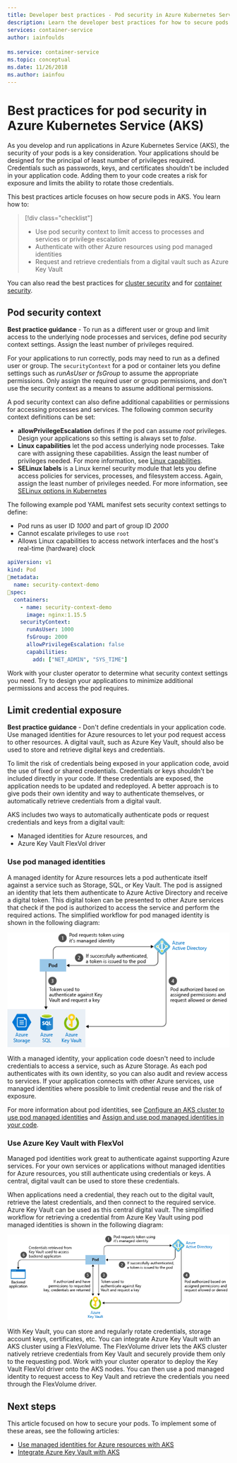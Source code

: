 ```yaml
---
title: Developer best practices - Pod security in Azure Kubernetes Services (AKS)
description: Learn the developer best practices for how to secure pods in Azure Kubernetes Service (AKS)
services: container-service
author: iainfoulds

ms.service: container-service
ms.topic: conceptual
ms.date: 11/26/2018
ms.author: iainfou
---
```


# Best practices for pod security in Azure Kubernetes Service (AKS)

As you develop and run applications in Azure Kubernetes Service (AKS), the security of your pods is a key consideration. Your applications should be designed for the principal of least number of privileges required. Credentials such as passwords, keys, and certificates shouldn't be included in your application code. Adding them to your code creates a risk for exposure and limits the ability to rotate those credentials.

This best practices article focuses on how secure pods in AKS. You learn how to:

> [!div class="checklist"]
> * Use pod security context to limit access to processes and services or privilege escalation
> * Authenticate with other Azure resources using pod managed identities
> * Request and retrieve credentials from a digital vault such as Azure Key Vault

You can also read the best practices for [cluster security][best-practices-cluster-security] and for [container security][best-practices-container-security].

## Pod security context

**Best practice guidance** - To run as a different user or group and limit access to the underlying node processes and services, define pod security context settings. Assign the least number of privileges required.

For your applications to run correctly, pods may need to run as a defined user or group. The `securityContext` for a pod or container lets you define settings such as *runAsUser* or *fsGroup* to assume the appropriate permissions. Only assign the required user or group permissions, and don't use the security context as a means to assume additional permissions.

A pod security context can also define additional capabilities or permissions for accessing processes and services. The following common security context definitions can be set:

* **allowPrivilegeEscalation** defines if the pod can assume *root* privileges. Design your applications so this setting is always set to *false*.
* **Linux capabilities** let the pod access underlying node processes. Take care with assigning these capabilities. Assign the least number of privileges needed. For more information, see [Linux capabilities][linux-capabilities].
* **SELinux labels** is a Linux kernel security module that lets you define access policies for services, processes, and filesystem access. Again, assign the least number of privileges needed. For more information, see [SELinux options in Kubernetes][selinux-labels]

The following example pod YAML manifest sets security context settings to define:

* Pod runs as user ID *1000* and part of group ID *2000*
* Cannot escalate privileges to use `root`
* Allows Linux capabilities to access network interfaces and the host's real-time (hardware) clock

```yaml
apiVersion: v1
kind: Pod
metadata:
  name: security-context-demo
spec:
  containers:
    - name: security-context-demo
      image: nginx:1.15.5
    securityContext:
      runAsUser: 1000
      fsGroup: 2000
      allowPrivilegeEscalation: false
      capabilities:
        add: ["NET_ADMIN", "SYS_TIME"]
```

Work with your cluster operator to determine what security context settings you need. Try to design your applications to minimize additional permissions and access the pod requires.

## Limit credential exposure

**Best practice guidance** - Don't define credentials in your application code. Use managed identities for Azure resources to let your pod request access to other resources. A digital vault, such as Azure Key Vault, should also be used to store and retrieve digital keys and credentials.

To limit the risk of credentials being exposed in your application code, avoid the use of fixed or shared credentials. Credentials or keys shouldn't be included directly in your code. If these credentials are exposed, the application needs to be updated and redeployed. A better approach is to give pods their own identity and way to authenticate themselves, or automatically retrieve credentials from a digital vault.

AKS includes two ways to automatically authenticate pods or request credentials and keys from a digital vault:

* Managed identities for Azure resources, and
* Azure Key Vault FlexVol driver

### Use pod managed identities

A managed identity for Azure resources lets a pod authenticate itself against a service such as Storage, SQL, or Key Vault. The pod is assigned an identity that lets them authenticate to Azure Active Directory and receive a digital token. This digital token can be presented to other Azure services that check if the pod is authorized to access the service and perform the required actions. The simplified workflow for pod managed identity is shown in the following diagram:

![Simplified workflow for pod managed identity in Azure](media/developer-best-practices-pod-security/basic-pod-identity.png)

With a managed identity, your application code doesn't need to include credentials to access a service, such as Azure Storage. As each pod authenticates with its own identity, so you can also audit and review access to services. If your application connects with other Azure services, use managed identities where possible to limit credential reuse and the risk of exposure.

For more information about pod identities, see [Configure an AKS cluster to use pod managed identities][aad-pod-identity] and [Assign and use pod managed identities in your code][aad-pod-identity].

### Use Azure Key Vault with FlexVol

Managed pod identities work great to authenticate against supporting Azure services. For your own services or applications without managed identities for Azure resources, you still authenticate using credentials or keys. A central, digital vault can be used to store these credentials.

When applications need a credential, they reach out to the digital vault, retrieve the latest credentials, and then connect to the required service. Azure Key Vault can be used as this central digital vault. The simplified workflow for retrieving a credential from Azure Key Vault using pod managed identities is shown in the following diagram:

![Simplified workflow for retrieving a credential from Key Vault using a pod managed identity](media/developer-best-practices-pod-security/basic-key-vault-flexvol.png)

 With Key Vault, you can store and regularly rotate credentials, storage account keys, certificates, etc. You can integrate Azure Key Vault with an AKS cluster using a FlexVolume. The FlexVolume driver lets the AKS cluster natively retrieve credentials from Key Vault and securely provide them only to the requesting pod. Work with your cluster operator to deploy the Key Vault FlexVol driver onto the AKS nodes. You can then use a pod managed identity to request access to Key Vault and retrieve the credentials you need through the FlexVolume driver.

## Next steps

This article focused on how to secure your pods. To implement some of these areas, see the following articles:

* [Use managed identities for Azure resources with AKS][aad-pod-identity]
* [Integrate Azure Key Vault with AKS][aks-keyvault-flexvol]

<!-- EXTERNAL LINKS -->
[aad-pod-identity]: https://github.com/Azure/aad-pod-identity#demo-pod
[aks-keyvault-flexvol]: https://github.com/Azure/kubernetes-keyvault-flexvol
[linux-capabilities]: http://man7.org/linux/man-pages/man7/capabilities.7.html
[selinux-labels]: https://kubernetes.io/docs/reference/generated/kubernetes-api/v1.12/#selinuxoptions-v1-core

<!-- INTERNAL LINKS -->
[best-practices-cluster-security]: operator-best-practices-cluster-security.md
[best-practices-container-security]: operator-best-practices-container-security.md
<!-- [aks-pod-identities]: operator-best-practices-identity.md#use-pod-identities -->
